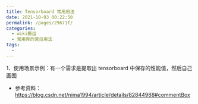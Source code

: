 ```yaml
---
title: Tensorboard 常用用法
date: 2021-10-03 00:22:50
permalink: /pages/29671f/
categories:
  - wiki搬运
  - 常用库的常见用法
tags:
  - 
---
```

1、使用场景示例：有一个需求是提取出 tensorboard 中保存的性能值，然后自己画图

- 参考资料：https://blog.csdn.net/nima1994/article/details/82844988#commentBox